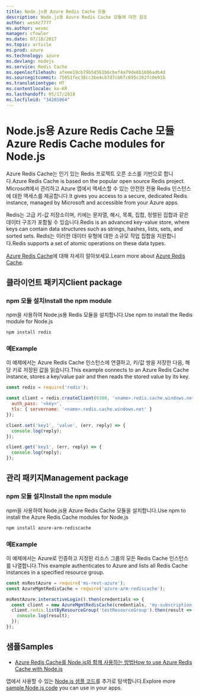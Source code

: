 ```yaml
---
title: Node.js용 Azure Redis Cache 모듈
description: Node.js용 Azure Redis Cache 모듈에 대한 참조
author: wesmc7777
ms.author: wesmc
manager: cfowler
ms.date: 07/18/2017
ms.topic: article
ms.prod: azure
ms.technology: azure
ms.devlang: nodejs
ms.service: Redis Cache
ms.openlocfilehash: afeee19cb79b54561b6cbef4a79de8b1606adb4d
ms.sourcegitcommit: 75051fec38cc3be4cb7d7cb6fc695c162fc0e91b
ms.translationtype: HT
ms.contentlocale: ko-KR
ms.lasthandoff: 05/17/2018
ms.locfileid: "34265064"
---
```

# <a name="azure-redis-cache-modules-for-nodejs"></a><span data-ttu-id="08ca9-103">Node.js용 Azure Redis Cache 모듈</span><span class="sxs-lookup"><span data-stu-id="08ca9-103">Azure Redis Cache modules for Node.js</span></span>

<span data-ttu-id="08ca9-104">Azure Redis Cache는 인기 있는 Redis 프로젝트 오픈 소스를 기반으로 합니다.</span><span class="sxs-lookup"><span data-stu-id="08ca9-104">Azure Redis Cache is based on the popular open source Redis project.</span></span> <span data-ttu-id="08ca9-105">Microsoft에서 관리하고 Azure 앱에서 액세스할 수 있는 안전한 전용 Redis 인스턴스에 대한 액세스를 제공합니다.</span><span class="sxs-lookup"><span data-stu-id="08ca9-105">It gives you access to a secure, dedicated Redis instance, managed by Microsoft and accessible from your Azure apps.</span></span>

<span data-ttu-id="08ca9-106">Redis는 고급 키-값 저장소이며, 키에는 문자열, 해시, 목록, 집합, 정렬된 집합과 같은 데이터 구조가 포함될 수 있습니다.</span><span class="sxs-lookup"><span data-stu-id="08ca9-106">Redis is an advanced key-value store, where keys can contain data structures such as strings, hashes, lists, sets, and sorted sets.</span></span> <span data-ttu-id="08ca9-107">Redis는 이러한 데이터 유형에 대한 소규모 작업 집합을 지원합니다.</span><span class="sxs-lookup"><span data-stu-id="08ca9-107">Redis supports a set of atomic operations on these data types.</span></span>

<span data-ttu-id="08ca9-108">[Azure Redis Cache](https://docs.microsoft.com/azure/redis-cache/)에 대해 자세히 알아보세요.</span><span class="sxs-lookup"><span data-stu-id="08ca9-108">Learn more about [Azure Redis Cache](https://docs.microsoft.com/azure/redis-cache/).</span></span>

## <a name="client-package"></a><span data-ttu-id="08ca9-109">클라이언트 패키지</span><span class="sxs-lookup"><span data-stu-id="08ca9-109">Client package</span></span>

### <a name="install-the-npm-module"></a><span data-ttu-id="08ca9-110">npm 모듈 설치</span><span class="sxs-lookup"><span data-stu-id="08ca9-110">Install the npm module</span></span>

<span data-ttu-id="08ca9-111">npm을 사용하여 Node.js용 Redis 모듈을 설치합니다.</span><span class="sxs-lookup"><span data-stu-id="08ca9-111">Use npm to install the Redis module for Node.js</span></span>

```bash
npm install redis
```

### <a name="example"></a><span data-ttu-id="08ca9-112">예</span><span class="sxs-lookup"><span data-stu-id="08ca9-112">Example</span></span>

<span data-ttu-id="08ca9-113">이 예제에서는 Azure Redis Cache 인스턴스에 연결하고, 키/값 쌍을 저장한 다음, 해당 키로 저장된 값을 읽습니다.</span><span class="sxs-lookup"><span data-stu-id="08ca9-113">This example connects to an Azure Redis Cache instance, stores a key/value pair and then reads the stored value by its key.</span></span>

```javascript
const redis = require('redis');

const client = redis.createClient(6380, '<name>.redis.cache.windows.net', {
  auth_pass: '<key>',
  tls: { servername: '<name>.redis.cache.windows.net' }
});

client.set('key1', 'value', (err, reply) => {
  console.log(reply);
});

client.get('key1', (err, reply) => {
  console.log(reply);
});
```

## <a name="management-package"></a><span data-ttu-id="08ca9-114">관리 패키지</span><span class="sxs-lookup"><span data-stu-id="08ca9-114">Management package</span></span>

### <a name="install-the-npm-module"></a><span data-ttu-id="08ca9-115">npm 모듈 설치</span><span class="sxs-lookup"><span data-stu-id="08ca9-115">Install the npm module</span></span>

<span data-ttu-id="08ca9-116">npm을 사용하여 Node.js용 Azure Redis Cache 모듈을 설치합니다.</span><span class="sxs-lookup"><span data-stu-id="08ca9-116">Use npm to install the Azure Redis Cache modules for Node.js</span></span>

```bash
npm install azure-arm-rediscache
```

### <a name="example"></a><span data-ttu-id="08ca9-117">예</span><span class="sxs-lookup"><span data-stu-id="08ca9-117">Example</span></span>

<span data-ttu-id="08ca9-118">이 예제에서는 Azure로 인증하고 지정된 리소스 그룹의 모든 Redis Cache 인스턴스를 나열합니다.</span><span class="sxs-lookup"><span data-stu-id="08ca9-118">This example authenticates to Azure and lists all Redis Cache instances in a specified resource group.</span></span>

```javascript
const msRestAzure = require('ms-rest-azure');
const AzureMgmtRedisCache = require('azure-arm-rediscache');

msRestAzure.interactiveLogin().then(credentials => {
  const client = new AzureMgmtRedisCache(credentials, 'my-subscription-id');
  client.redis.listByResourceGroup('testResourceGroup').then(result => {
    console.log(result);
  });
});
```


## <a name="samples"></a><span data-ttu-id="08ca9-119">샘플</span><span class="sxs-lookup"><span data-stu-id="08ca9-119">Samples</span></span>

* [<span data-ttu-id="08ca9-120">Azure Redis Cache를 Node.js와 함께 사용하는 방법</span><span class="sxs-lookup"><span data-stu-id="08ca9-120">How to use Azure Redis Cache with Node.js</span></span>](https://docs.microsoft.com/azure/redis-cache/cache-nodejs-get-started)

<span data-ttu-id="08ca9-121">앱에서 사용할 수 있는 [Node.js 샘플 코드](https://azure.microsoft.com/resources/samples/?platform=nodejs)를 추가로 탐색합니다.</span><span class="sxs-lookup"><span data-stu-id="08ca9-121">Explore more [sample Node.js code](https://azure.microsoft.com/resources/samples/?platform=nodejs) you can use in your apps.</span></span>
